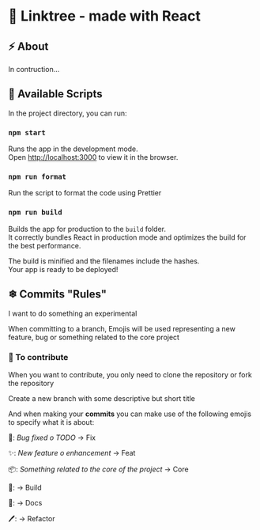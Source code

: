 # 🌿 Linktree - made with React

## ⚡ About

In contruction...

## 📜 Available Scripts

In the project directory, you can run:

### `npm start`

Runs the app in the development mode.\
Open [http://localhost:3000](http://localhost:3000) to view it in the browser.

### `npm run format`

Run the script to format the code using Prettier

### `npm run build`

Builds the app for production to the `build` folder.\
It correctly bundles React in production mode and optimizes the build for the best performance.

The build is minified and the filenames include the hashes.\
Your app is ready to be deployed!

## ❄ Commits "Rules"

I want to do something an experimental

When committing to a branch, Emojis will be used representing a new feature, bug or something related to the core project

### 📑 To contribute

When you want to contribute, you only need to clone the repository or fork the repository

Create a new branch with some descriptive but short title

And when making your **commits** you can make use of the following emojis to specify what it is about:

🐞: _Bug fixed o TODO_ -> Fix

✨: _New feature o enhancement_ -> Feat

📦: _Something related to the core of the project_ -> Core

🏢: -> Build

📔: -> Docs

🖊: -> Refactor
